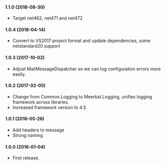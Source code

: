 #### 1.1.0 (2018-08-30)
* Target net462, net471 and net472

#### 1.0.4 (2018-04-14)
* Convert to VS2017 project format and update dependencies, some netstandard20 support

#### 1.0.3 (2017-10-02)
* Adjust MailMessageDispatcher so we can log configuration errors more easily.
 
#### 1.0.2 (2017-02-05)
* Change from Common.Logging to Meerkat.Logging, unifies logging framework across libraries.
* Increased framework version to 4.5

#### 1.0.1 (2016-05-26)
* Add headers to message
* Strong naming

#### 1.0.0 (2016-01-04)
* First release.